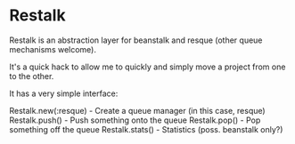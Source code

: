 Restalk
=======

Restalk is an abstraction layer for beanstalk and resque (other queue mechanisms welcome).

It's a quick hack to allow me to quickly and simply move a project from one to the other.

It has a very simple interface:

Restalk.new(:resque)  - Create a queue manager (in this case, resque)
Restalk.push()        - Push something onto the queue
Restalk.pop()         - Pop something off the queue
Restalk.stats()       - Statistics (poss. beanstalk only?)